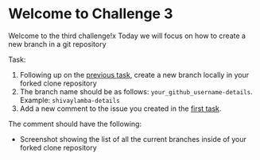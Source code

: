 # Welcome to Challenge 3

Welcome to the third challenge!x
Today we will focus on how to create a new branch in a git repository

Task:

1. Following up on the [previous task](https://github.com/scaleracademy/scaler-september-open-source-challenge/blob/main/Challenges/challenge_2.md), create a new branch locally in your forked clone repository
2. The branch name should be as follows: ``your_github_username-details``. Example: ``shivaylamba-details``
3. Add a new comment to the issue you created in the [first task](https://github.com/scaleracademy/scaler-september-open-source-challenge/blob/main/Challenges/challenge_1.md).

The comment should have the following:

- Screenshot showing the list of all the current branches inside of your forked clone repository
